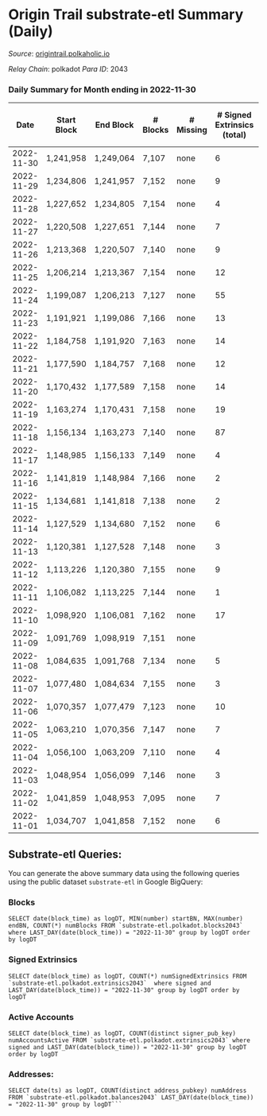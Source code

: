 # Origin Trail substrate-etl Summary (Daily)

_Source_: [origintrail.polkaholic.io](https://origintrail.polkaholic.io)

*Relay Chain*: polkadot
*Para ID*: 2043



### Daily Summary for Month ending in 2022-11-30


| Date | Start Block | End Block | # Blocks | # Missing | # Signed Extrinsics (total) | # Active Accounts | # Addresses with Balances | # Events | # Transfers | # XCM Transfers In | # XCM Transfers Out |
| ---- | ----------- | --------- | -------- | --------- | --------------------------- | ----------------- | ------------------------- | -------- | ----------- | ------------------ | ------------------- |
| 2022-11-30 | 1,241,958 | 1,249,064 | 7,107 | none  | 6 | 6 | 3,222 | 14,449 | 177  |   |   |
| 2022-11-29 | 1,234,806 | 1,241,957 | 7,152 | none  | 9 | 7 |  | 14,622 | 236  |   |   |
| 2022-11-28 | 1,227,652 | 1,234,805 | 7,154 | none  | 4 | 2 |  | 14,443 | 97  |   |   |
| 2022-11-27 | 1,220,508 | 1,227,651 | 7,144 | none  | 7 | 7 |  | 14,554 | 201  |   |   |
| 2022-11-26 | 1,213,368 | 1,220,507 | 7,140 | none  | 9 | 5 |  | 14,569 | 205  |   |   |
| 2022-11-25 | 1,206,214 | 1,213,367 | 7,154 | none  | 12 | 11 |  | 14,777 | 355  |   |   |
| 2022-11-24 | 1,199,087 | 1,206,213 | 7,127 | none  | 55 | 14 |  | 15,517 | 578  |   |   |
| 2022-11-23 | 1,191,921 | 1,199,086 | 7,166 | none  | 13 | 12 |  | 14,827 | 372  |   |   |
| 2022-11-22 | 1,184,758 | 1,191,920 | 7,163 | none  | 14 | 13 |  | 14,865 | 407  |   |   |
| 2022-11-21 | 1,177,590 | 1,184,757 | 7,168 | none  | 12 | 11 |  | 14,765 | 315  |   |   |
| 2022-11-20 | 1,170,432 | 1,177,589 | 7,158 | none  | 14 | 10 |  | 14,798 | 352  |   |   |
| 2022-11-19 | 1,163,274 | 1,170,431 | 7,158 | none  | 19 | 18 |  | 14,970 | 476  |   |   |
| 2022-11-18 | 1,156,134 | 1,163,273 | 7,140 | none  | 87 | 14 |  | 15,851 | 677  |   |   |
| 2022-11-17 | 1,148,985 | 1,156,133 | 7,149 | none  | 4 | 4 |  | 14,460 | 111  |   |   |
| 2022-11-16 | 1,141,819 | 1,148,984 | 7,166 | none  | 2 | 2 |  | 14,412 | 58  |   |   |
| 2022-11-15 | 1,134,681 | 1,141,818 | 7,138 | none  | 2 | 2 |  | 14,356 | 58  |   |   |
| 2022-11-14 | 1,127,529 | 1,134,680 | 7,152 | none  | 6 | 5 |  | 14,521 | 160  |   |   |
| 2022-11-13 | 1,120,381 | 1,127,528 | 7,148 | none  | 3 | 3 |  | 14,415 | 88  |   |   |
| 2022-11-12 | 1,113,226 | 1,120,380 | 7,155 | none  | 9 | 9 |  | 14,611 | 213  |   |   |
| 2022-11-11 | 1,106,082 | 1,113,225 | 7,144 | none  | 1 | 1 |  | 14,330 | 29  |   |   |
| 2022-11-10 | 1,098,920 | 1,106,081 | 7,162 | none  | 17 | 9 |  | 14,798 | 325  |   |   |
| 2022-11-09 | 1,091,769 | 1,098,919 | 7,151 | none  |  |  |  | 14,306 |   |   |   |
| 2022-11-08 | 1,084,635 | 1,091,768 | 7,134 | none  | 5 | 3 |  | 14,425 | 108  |   |   |
| 2022-11-07 | 1,077,480 | 1,084,634 | 7,155 | none  | 3 | 2 |  | 14,403 | 62  |   |   |
| 2022-11-06 | 1,070,357 | 1,077,479 | 7,123 | none  | 10 | 9 |  | 14,619 | 279  |   |   |
| 2022-11-05 | 1,063,210 | 1,070,356 | 7,147 | none  | 7 | 6 |  | 14,568 | 206  |   |   |
| 2022-11-04 | 1,056,100 | 1,063,209 | 7,110 | none  | 4 | 4 |  | 14,379 | 118  |   |   |
| 2022-11-03 | 1,048,954 | 1,056,099 | 7,146 | none  | 3 | 3 |  | 14,410 | 87  |   |   |
| 2022-11-02 | 1,041,859 | 1,048,953 | 7,095 | none  | 7 | 7 |  | 14,464 | 207  |   |   |
| 2022-11-01 | 1,034,707 | 1,041,858 | 7,152 | none  | 6 | 5 |  | 14,543 | 178  |   |   |

## Substrate-etl Queries:
You can generate the above summary data using the following queries using the public dataset `substrate-etl` in Google BigQuery:


### Blocks
```
SELECT date(block_time) as logDT, MIN(number) startBN, MAX(number) endBN, COUNT(*) numBlocks FROM `substrate-etl.polkadot.blocks2043`  where LAST_DAY(date(block_time)) = "2022-11-30" group by logDT order by logDT
```


### Signed Extrinsics
```
SELECT date(block_time) as logDT, COUNT(*) numSignedExtrinsics FROM `substrate-etl.polkadot.extrinsics2043`  where signed and LAST_DAY(date(block_time)) = "2022-11-30" group by logDT order by logDT
```


### Active Accounts
```
SELECT date(block_time) as logDT, COUNT(distinct signer_pub_key) numAccountsActive FROM `substrate-etl.polkadot.extrinsics2043` where signed and LAST_DAY(date(block_time)) = "2022-11-30" group by logDT order by logDT
```


### Addresses:
```
SELECT date(ts) as logDT, COUNT(distinct address_pubkey) numAddress FROM `substrate-etl.polkadot.balances2043` LAST_DAY(date(block_time)) = "2022-11-30" group by logDT```

